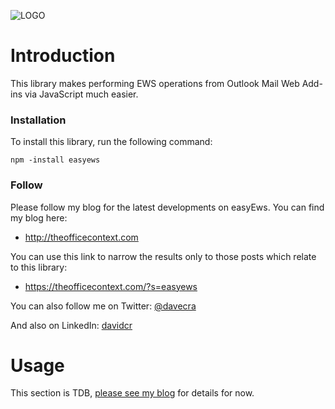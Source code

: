 ![LOGO](https://davecra.files.wordpress.com/2017/07/easyews.png?w=600)
# Introduction
This library makes performing EWS operations from Outlook Mail Web Add-ins via JavaScript much easier.

### Installation
To install this library, run the following command:

```
npm -install easyews
```

### Follow
Please follow my blog for the latest developments on easyEws. You can find my blog here:

* http://theofficecontext.com

You can use this link to narrow the results only to those posts which relate to this library:

* https://theofficecontext.com/?s=easyews
  
You can also follow me on Twitter: [@davecra](http://twitter.com/davecra)

And also on LinkedIn: [davidcr](https://www.linkedin.com/in/davidcr/)

# Usage
This section is TDB, [please see my blog](https://theofficecontext.com/2016/04/18/easyews-js-for-outlook-add-ins/) for details for now.
